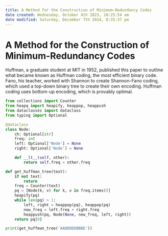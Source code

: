 ```yaml
---
title: A Method for the Construction of Minimum-Redundancy Codes
date created: Wednesday, October 4th 2023, 10:25:54 am
date modified: Saturday, December 7th 2024, 8:35:37 pm
---
```


# A Method for the Construction of Minimum-Redundancy Codes

Huffman, a graduate student at MIT in 1952, published this paper to outline what became known as Huffman coding, the most efficient binary code. Fano, his teacher, worked with Shannon to create Shannon-Fano coding, which used a top-down binary tree to create their own encoding. Huffman coding uses bottom-up encoding, which is provably optimal.


```py
from collections import Counter
from heapq import heapify, heappop, heappush
from dataclasses import dataclass
from typing import Optional

@dataclass
class Node:
    ch: Optional[str]
    freq: int
    left: Optional['Node'] = None
    right: Optional['Node'] = None

    def __lt__(self, other):
        return self.freq < other.freq

def get_huffman_tree(text):
    if not text:
        return
    freq = Counter(text)
    pq = [Node(k, v) for k, v in freq.items()]
    heapify(pq)
    while len(pq) > 1:
        left, right = heappop(pq), heappop(pq)
        new_freq = left.freq + right.freq
        heappush(pq, Node(None, new_freq, left, right))
    return pq[0]

print(get_huffman_tree('AADDDDDBBBE'))
```
